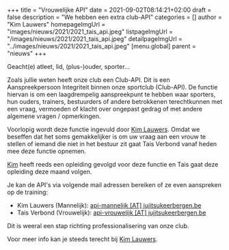 +++
title = "Vrouwelijke API"
date = 2021-09-02T08:14:21+02:00
draft = false
description = "We hebben een extra club-API"
categories = []
author = "Kim Lauwers"
homepageImgUrl = "images/nieuws/2021/2021_tais_api.jpeg"
listpageImgUrl = "/images/nieuws/2021/2021_tais_api.jpeg"
detailpageImgUrl = "../images/nieuws/2021/2021_tais_api.jpeg"
[menu.global]
    parent = "nieuws"
+++

Geacht(e) atleet, lid, (plus-)ouder, sporter…

Zoals jullie weten heeft onze club een Club-API. Dit is een Aanspreekpersoon Integriteit binnen onze sportclub (Club-API). 
De functie hiervan is om een laagdrempelig aanspreekpunt te hebben waar sporters, hun ouders, trainers, bestuurders of andere betrokkenen terechtkunnen met een vraag, vermoeden of klacht over ongepast gedrag of met andere algemene vragen / opmerkingen.

Voorlopig wordt deze functie ingevuld door [Kim Lauwers](https://www.jujitsukeerbergen.be/trainers/#Kim_Lauwers). 
Omdat we beseffen dat het soms gemakkelijker is om uw vraag aan een vrouw te stellen of iemand die niet in het bestuur zit gaat Tais Verbond vanaf heden mee deze functie opnemen.

[Kim](https://www.jujitsukeerbergen.be/trainers/#Kim_Lauwers) heeft reeds een opleiding gevolgd voor deze functie en Tais gaat deze opleiding deze maand volgen.

Je kan de API's via volgende mail adressen bereiken of ze even aanspreken op de training:

* Kim Lauwers (Mannelijk): [api-mannelijk [AT] jujitsukeerbergen.be](mailto:api-mannelijk@jujitsukeerbergen.be)
* Tais Verbond (Vrouwelijk): [api-vrouwelijk [AT] jujitsukeerbergen.be](mailto:api-vrouwelijk@jujitsukeerbergen.be )

Dit is weeral een stap richting professionalisering van onze club.

Voor meer info kan je steeds terecht bij [Kim Lauwers](https://www.jujitsukeerbergen.be/trainers/#Kim_Lauwers).